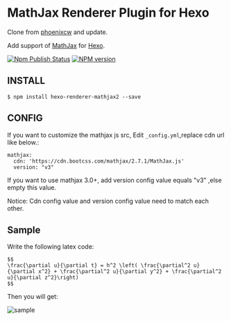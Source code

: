 # MathJax Renderer Plugin for Hexo

Clone from [phoenixcw](https://github.com/phoenixcw/hexo-renderer-mathjax) and update.

Add support of [MathJax](http://www.mathjax.org/) for [Hexo](http://hexo.io/).

[![Npm Publish Status](https://github.com/Mybrc91/hexo-renderer-mathjax2/actions/workflows/npm-publish.yml/badge.svg)](https://github.com/Mybrc91/hexo-renderer-mathjax2/actions/workflows/npm-publish.yml) [![NPM version](https://badge.fury.io/js/hexo-renderer-mathjax2.svg)](https://www.npmjs.com/package/hexo-renderer-mathjax2)

## INSTALL

    $ npm install hexo-renderer-mathjax2 --save

## CONFIG

If you want to customize the mathjax js src, Edit `_config.yml`,replace cdn url like below.:

    mathjax:
      cdn: 'https://cdn.bootcss.com/mathjax/2.7.1/MathJax.js'
      version: "v3"

If you want to use mathjax 3.0+, add version config value equals "v3" ,else empty this value.

Notice: Cdn config value and version config value  need to match each other. 


## Sample

Write the following latex code:

    $$
    \frac{\partial u}{\partial t} = h^2 \left( \frac{\partial^2 u}{\partial x^2} + \frac{\partial^2 u}{\partial y^2} + \frac{\partial^2 u}{\partial z^2}\right)
    $$

Then you will get:

![sample](https://raw.githubusercontent.com/Mybrc91/hexo-renderer-mathjax/master/sample.png)
